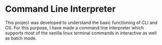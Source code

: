 # Command Line Interpreter
This project was developed to understand the basic functioning of CLI and OS. For this purpose, I have made a command line interpreter 
which supports most of the vanilla linux terminal commands in interactive as well as batch mode.


